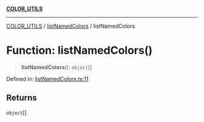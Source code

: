 [**COLOR_UTILS**](../../README.md)

***

[COLOR_UTILS](../../README.md) / [listNamedColors](../README.md) / listNamedColors

# Function: listNamedColors()

> **listNamedColors**(): `object`[]

Defined in: [listNamedColors.ts:11](https://github.com/dailker/everyutil/blob/d12555c550c1d59295f536d15822ff0e97aceecb/src/color/listNamedColors.ts#L11)

## Returns

`object`[]
